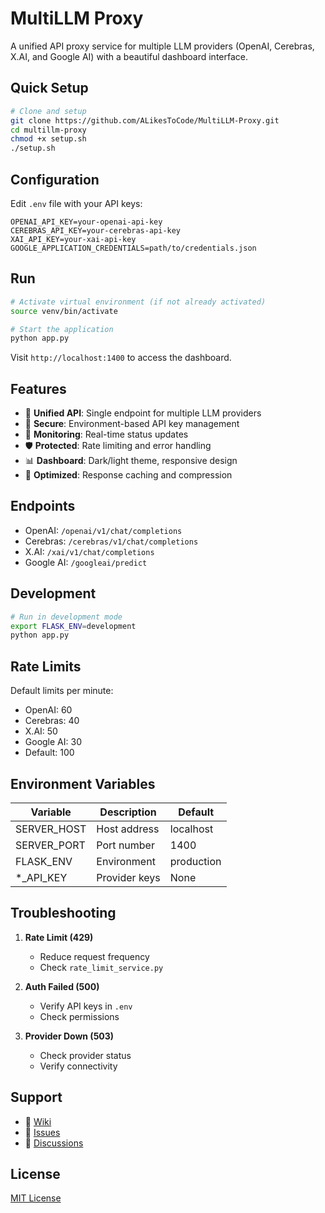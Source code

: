 # MultiLLM Proxy

A unified API proxy service for multiple LLM providers (OpenAI, Cerebras, X.AI, and Google AI) with a beautiful dashboard interface.

## Quick Setup

```bash
# Clone and setup
git clone https://github.com/ALikesToCode/MultiLLM-Proxy.git
cd multillm-proxy
chmod +x setup.sh
./setup.sh
```

## Configuration

Edit `.env` file with your API keys:
```env
OPENAI_API_KEY=your-openai-api-key
CEREBRAS_API_KEY=your-cerebras-api-key
XAI_API_KEY=your-xai-api-key
GOOGLE_APPLICATION_CREDENTIALS=path/to/credentials.json
```

## Run

```bash
# Activate virtual environment (if not already activated)
source venv/bin/activate

# Start the application
python app.py
```

Visit `http://localhost:1400` to access the dashboard.

## Features

- 🔄 **Unified API**: Single endpoint for multiple LLM providers
- 🔑 **Secure**: Environment-based API key management
- 🚦 **Monitoring**: Real-time status updates
- 🛡️ **Protected**: Rate limiting and error handling
- 📊 **Dashboard**: Dark/light theme, responsive design
- 🚀 **Optimized**: Response caching and compression

## Endpoints

- OpenAI: `/openai/v1/chat/completions`
- Cerebras: `/cerebras/v1/chat/completions`
- X.AI: `/xai/v1/chat/completions`
- Google AI: `/googleai/predict`

## Development

```bash
# Run in development mode
export FLASK_ENV=development
python app.py
```

## Rate Limits

Default limits per minute:
- OpenAI: 60
- Cerebras: 40
- X.AI: 50
- Google AI: 30
- Default: 100

## Environment Variables

| Variable | Description | Default |
|----------|-------------|---------|
| SERVER_HOST | Host address | localhost |
| SERVER_PORT | Port number | 1400 |
| FLASK_ENV | Environment | production |
| *_API_KEY | Provider keys | None |

## Troubleshooting

1. **Rate Limit (429)**
   - Reduce request frequency
   - Check `rate_limit_service.py`

2. **Auth Failed (500)**
   - Verify API keys in `.env`
   - Check permissions

3. **Provider Down (503)**
   - Check provider status
   - Verify connectivity

## Support

- 📖 [Wiki](https://github.com/ALikesToCode/MultiLLM-Proxy/wiki)
- 🐛 [Issues](https://github.com/ALikesToCode/MultiLLM-Proxy/issues)
- 💬 [Discussions](https://github.com/ALikesToCode/MultiLLM-Proxy/discussions)

## License

[MIT License](LICENSE)